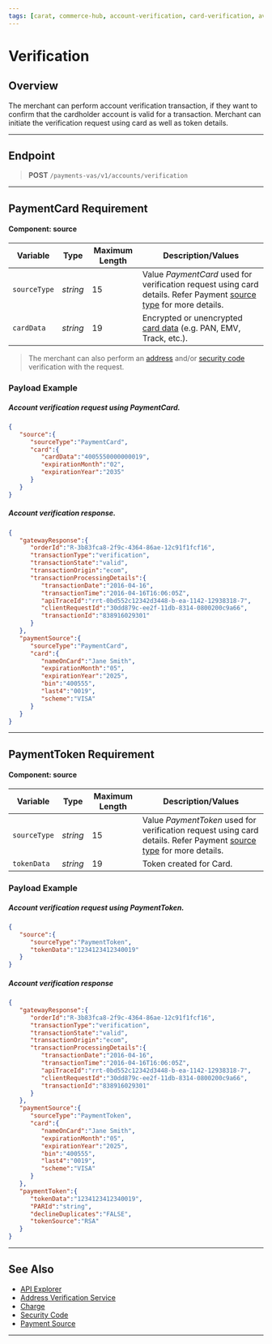 ```yaml
---
tags: [carat, commerce-hub, account-verification, card-verification, avs, cvv, security-code, address-verification]
---
```


# Verification

## Overview

The merchant can perform account verification transaction, if they want to confirm that the cardholder account is valid for a transaction. Merchant can initiate the verification request using card as well as token details.

---

## Endpoint
<!-- theme: success -->
>**POST** `/payments-vas/v1/accounts/verification`

---

## PaymentCard Requirement

#### Component: source

| Variable | Type| Maximum Length | Description/Values|
|---------|----------|----------------|---------|
|`sourceType` | *string* | 15 | Value *PaymentCard* used for verification request using card details. Refer Payment [source type](?path=docs/Guides/Payment-Sources/Source-Type.md) for more details. |
|`cardData`| *string* | 19 | Encrypted or unencrypted [card data](?path=docs/Resources/Master-Data/Card.md) (e.g. PAN, EMV, Track, etc.). |

<!--theme:info-->
> The merchant can also perform an [address](?path=docs/Guides/Fraud/Address-Verification.md) and/or [security code](?path=docs/Guides/Fraud/Security-Code.md) verification with the request.

### Payload Example

<!--
type: tab
title: Request
-->

##### Account verification request using PaymentCard.

```json
{
   "source":{
      "sourceType":"PaymentCard",
      "card":{
         "cardData":"4005550000000019",
         "expirationMonth":"02",
         "expirationYear":"2035"
      }
   }
}
```

<!--
type: tab
title: Response
-->

##### Account verification response.

```json
{
   "gatewayResponse":{
      "orderId":"R-3b83fca8-2f9c-4364-86ae-12c91f1fcf16",
      "transactionType":"verification",
      "transactionState":"valid",
      "transactionOrigin":"ecom",
      "transactionProcessingDetails":{
         "transactionDate":"2016-04-16",
         "transactionTime":"2016-04-16T16:06:05Z",
         "apiTraceId":"rrt-0bd552c12342d3448-b-ea-1142-12938318-7",
         "clientRequestId":"30dd879c-ee2f-11db-8314-0800200c9a66",
         "transactionId":"838916029301"
      }
   },
   "paymentSource":{
      "sourceType":"PaymentCard",
      "card":{
         "nameOnCard":"Jane Smith",
         "expirationMonth":"05",
         "expirationYear":"2025",
         "bin":"400555",
         "last4":"0019",
         "scheme":"VISA"
      }
   }
}
```
<!-- type: tab-end -->

---

## PaymentToken Requirement

#### Component: source

Variable | Type| Maximum Length | Description/Values|
|---------|----------|----------------|---------|
|`sourceType` | *string* | 15 | Value *PaymentToken* used for verification request using card details. Refer Payment [source type](?path=docs/Resources/Guides/Payment-Sources/Source-Type.md) for more details. |
|`tokenData`| *string* | 19 | Token created for Card. | 

### Payload Example

<!--
type: tab
title: Request
-->

##### Account verification request using PaymentToken.

```json
{
   "source":{
      "sourceType":"PaymentToken",
      "tokenData":"1234123412340019"
   }
}
```

<!--
type: tab
title: Response
-->

##### Account verification response

```json
{
   "gatewayResponse":{
      "orderId":"R-3b83fca8-2f9c-4364-86ae-12c91f1fcf16",
      "transactionType":"verification",
      "transactionState":"valid",
      "transactionOrigin":"ecom",
      "transactionProcessingDetails":{
         "transactionDate":"2016-04-16",
         "transactionTime":"2016-04-16T16:06:05Z",
         "apiTraceId":"rrt-0bd552c12342d3448-b-ea-1142-12938318-7",
         "clientRequestId":"30dd879c-ee2f-11db-8314-0800200c9a66",
         "transactionId":"838916029301"
      }
   },
   "paymentSource":{
      "sourceType":"PaymentToken",
      "card":{
         "nameOnCard":"Jane Smith",
         "expirationMonth":"05",
         "expirationYear":"2025",
         "bin":"400555",
         "last4":"0019",
         "scheme":"VISA"
      }
   },
   "paymentToken":{
      "tokenData":"1234123412340019",
      "PARId":"string",
      "declineDuplicates":"FALSE",
      "tokenSource":"RSA"
   }
}
```
<!-- type: tab-end -->

---

## See Also

- [API Explorer](../api/?type=post&path=/payments/v1/charges)
- [Address Verification Service](?path=docs/Resources/Guides/Fraud/Address-Verification.md)
- [Charge](?path=docs/Resources/API-Documents/Payments/Charges.md)
- [Security Code](?path=docs/Resources/Guides/Fraud/Security-Code.md)
- [Payment Source](?path=docs/Resources/Guides/Payment-Sources/Source-Type.md)

---
